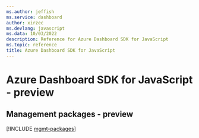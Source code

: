```yaml
---
ms.author: jeffish
ms.service: dashboard
author: xirzec
ms.devlang: javascript
ms.data: 10/03/2022
description: Reference for Azure Dashboard SDK for JavaScript
ms.topic: reference
title: Azure Dashboard SDK for JavaScript
---
```

# Azure Dashboard SDK for JavaScript - preview

## Management packages - preview
[!INCLUDE [mgmt-packages](dashboard-mgmt-index.md)]